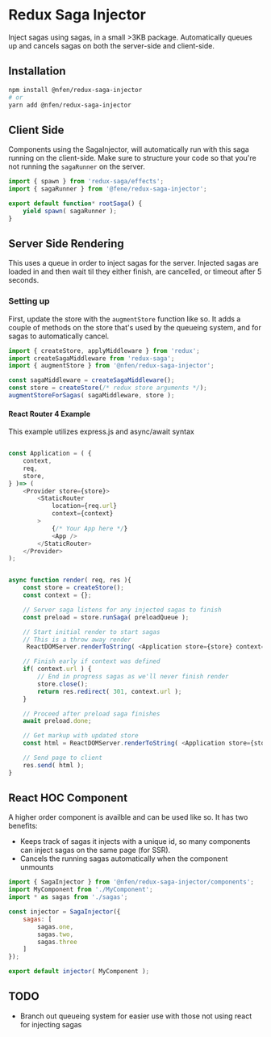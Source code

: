 # Redux Saga Injector

Inject sagas using sagas, in a small >3KB package. Automatically queues up and cancels sagas on both the server-side and client-side.

## Installation

```sh
npm install @nfen/redux-saga-injector
# or
yarn add @nfen/redux-saga-injector
```

## Client Side

Components using the SagaInjector, will automatically run with this saga running on the client-side. Make sure to structure your code so that you're not running the `sagaRunner` on the server.

```js
import { spawn } from 'redux-saga/effects';
import { sagaRunner } from '@fene/redux-saga-injector';

export default function* rootSaga() {
    yield spawn( sagaRunner );
}
```

## Server Side Rendering

This uses a queue in order to inject sagas for the server. Injected sagas are loaded in and then wait til they either finish, are cancelled, or timeout after 5 seconds.

### Setting up

First, update the store with the `augmentStore` function like so. It adds a couple of methods on the store that's used by the queueing system, and for sagas to automatically cancel.

```js
import { createStore, applyMiddleware } from 'redux';
import createSagaMiddleware from 'redux-saga';
import { augmentStore } from '@nfen/redux-saga-injector';

const sagaMiddleware = createSagaMiddleware();
const store = createStore(/* redux store arguments */);
augmentStoreForSagas( sagaMiddleware, store );
```

#### React Router 4 Example

This example utilizes express.js and async/await syntax

```js

const Application = ( {
    context,
    req,
    store,
} )=> (
    <Provider store={store}>
        <StaticRouter
            location={req.url}
            context={context}
        >
            {/* Your App here */}
            <App />
        </StaticRouter>
    </Provider>
);


async function render( req, res ){
    const store = createStore();
    const context = {};

    // Server saga listens for any injected sagas to finish
    const preload = store.runSaga( preloadQueue );

    // Start initial render to start sagas
    // This is a throw away render
     ReactDOMServer.renderToString( <Application store={store} context={context} req={req} /> } );

    // Finish early if context was defined
    if( context.url ) {
        // End in progress sagas as we'll never finish render
        store.close();
        return res.redirect( 301, context.url );
    }

    // Proceed after preload saga finishes
    await preload.done;

    // Get markup with updated store
    const html = ReactDOMServer.renderToString( <Application store={store} context={context} req={req} /> } );

    // Send page to client
    res.send( html );
}
```

## React HOC Component

A higher order component is availble and can be used like so. It has two benefits:

- Keeps track of sagas it injects with a unique id, so many components can inject sagas on the same page (for SSR).
- Cancels the running sagas automatically when the component unmounts

```js
import { SagaInjector } from '@nfen/redux-saga-injector/components';
import MyComponent from './MyComponent';
import * as sagas from './sagas';

const injector = SagaInjector({
    sagas: [
        sagas.one,
        sagas.two,
        sagas.three
    ]
});

export default injector( MyComponent );
```


## TODO
- Branch out queueing system for easier use with those not using react for injecting sagas